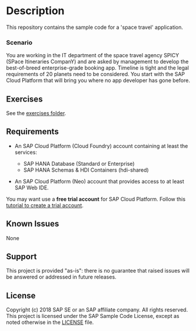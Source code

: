 # Description
This repository contains the sample code for a 'space travel' application.

### Scenario
You are working in the IT department of the space travel agency SPICY (SPace Itineraries CompanY) and are asked by management to develop the best-of-breed enterprise-grade booking app.
Timeline is tight and the legal requirements of 20 planets need to be considered.  You start with the SAP Cloud Platform that will bring you where no app developer has gone before.

## Exercises

See the [exercises folder](https://github.com/SAP/cloud-sample-spaceflight-java/tree/master/-exercises-/README.md).

## Requirements

- An SAP Cloud Platform (Cloud Foundry) account containing at least the services:
   - SAP HANA Database (Standard or Enterprise)
   - SAP HANA Schemas & HDI Containers (hdi-shared)

- An SAP Cloud Platform (Neo) account that provides access to at least SAP Web IDE.

You may want use a **free trial account** for SAP Cloud Platform.  Follow this [tutorial to create a trial account](https://developers.sap.com/tutorials/hcp-create-trial-account.html).


## Known Issues
None

## Support

This project is provided "as-is": there is no guarantee that raised issues will be answered or addressed in future releases.


## License

Copyright (c) 2018 SAP SE or an SAP affiliate company. All rights reserved. This project is licensed under the SAP Sample Code License, except as noted otherwise in the [LICENSE](LICENSE) file.
